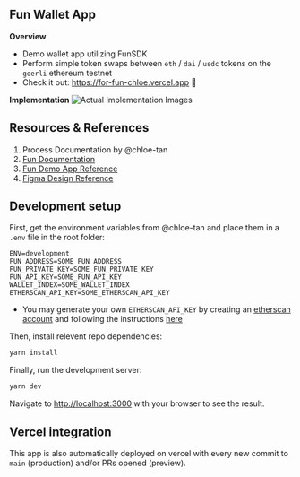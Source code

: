 ## Fun Wallet App

**Overview**

- Demo wallet app utilizing FunSDK 
- Perform simple token swaps between `eth` / `dai` / `usdc` tokens on the `goerli` ethereum testnet
- Check it out: https://for-fun-chloe.vercel.app 👀 

**Implementation**
![Actual Implementation Images](https://github.com/chloe-tan/for-fun/assets/95644202/304d104f-0a2a-48d3-9f1d-d33f7d9b7a5a)


## Resources & References
1. Process Documentation by @chloe-tan
3. [Fun Documentation](https://docs.fun.xyz/)
4. [Fun Demo App Reference](https://demo.fun.xyz/)
5. [Figma Design Reference](https://www.figma.com/file/xZDVdL7pkbgJPTtU6GH4mi/Untitled?type=design&node-id=0%3A43&t=o7xdSZpgj7AdHBmf-1)

## Development setup

First, get the environment variables from @chloe-tan and place them in a `.env` file in the root folder:
```env
ENV=development
FUN_ADDRESS=SOME_FUN_ADDRESS
FUN_PRIVATE_KEY=SOME_FUN_PRIVATE_KEY
FUN_API_KEY=SOME_FUN_API_KEY
WALLET_INDEX=SOME_WALLET_INDEX
ETHERSCAN_API_KEY=SOME_ETHERSCAN_API_KEY
```
- You may generate your own `ETHERSCAN_API_KEY` by creating an [etherscan account](https://etherscan.io) and following the instructions [here](https://docs.etherscan.io/getting-started/viewing-api-usage-statistics#creating-an-api-key)

Then, install relevent repo dependencies:
```bash
yarn install
```

Finally, run the development server:

```bash
yarn dev
```

Navigate to [http://localhost:3000](http://localhost:3000) with your browser to see the result.

## Vercel integration

This app is also automatically deployed on vercel with every new commit to `main` (production) and/or PRs opened (preview).

